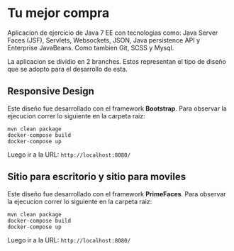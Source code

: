 Tu mejor compra
===============

Aplicacion de ejercicio de Java 7 EE con tecnologias como: Java Server Faces (JSF), Servlets, Websockets, JSON, Java persistence API y Enterprise
JavaBeans. Como tambien Git, SCSS y Mysql.

La aplicacion se dividio en 2 branches. Estos representan el tipo de diseño que se adopto para el desarrollo de esta.


Responsive Design
-------------------------

Este diseño fue desarrollado con el framework **Bootstrap**.
Para observar la ejecucion correr lo siguiente en la carpeta raiz:
```
mvn clean package
docker-compose build
docker-compose up
```
Luego ir a la URL: `http://localhost:8080/`

Sitio para escritorio y sitio para moviles
------------------------------------------

Este diseño fue desarrollado con el framework **PrimeFaces**.
Para observar la ejecucion correr lo siguiente en la carpeta raiz:
```
mvn clean package
docker-compose build
docker-compose up
```
Luego ir a la URL: `http://localhost:8080/`
